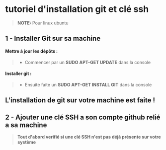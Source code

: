 

# tutoriel d'installation git et clé ssh

>**NOTE:** Pour linux ubuntu



## 1 - Installer Git sur sa machine

#### <i class="icon-file"></i> Mettre à jour les dépôts : 
>- Commencer par un **SUDO APT-GET UPDATE** dans la console

#### <i class="icon-file"></i> Installer git :
>- Ensuite faite un **SUDO APT-GET INSTALL GIT** dans la console



## L'installation de git sur votre machine est faite !


## 2 - Ajouter une clé SSH a son compte github relié a sa machine


>**Tout d'abord verifié si une clé SSH n'est pas déjà présente sur votre système**